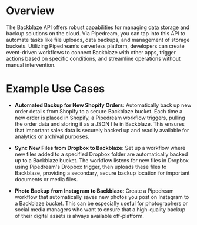 # Overview

The Backblaze API offers robust capabilities for managing data storage and backup solutions on the cloud. Via Pipedream, you can tap into this API to automate tasks like file uploads, data backups, and management of storage buckets. Utilizing Pipedream’s serverless platform, developers can create event-driven workflows to connect Backblaze with other apps, trigger actions based on specific conditions, and streamline operations without manual intervention.

# Example Use Cases

- **Automated Backup for New Shopify Orders**: Automatically back up new order details from Shopify to a secure Backblaze bucket. Each time a new order is placed in Shopify, a Pipedream workflow triggers, pulling the order data and storing it as a JSON file in Backblaze. This ensures that important sales data is securely backed up and readily available for analytics or archival purposes.

- **Sync New Files from Dropbox to Backblaze**: Set up a workflow where new files added to a specified Dropbox folder are automatically backed up to a Backblaze bucket. The workflow listens for new files in Dropbox using Pipedream's Dropbox trigger, then uploads these files to Backblaze, providing a secondary, secure backup location for important documents or media files.

- **Photo Backup from Instagram to Backblaze**: Create a Pipedream workflow that automatically saves new photos you post on Instagram to a Backblaze bucket. This can be especially useful for photographers or social media managers who want to ensure that a high-quality backup of their digital assets is always available off-platform.

